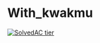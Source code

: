 # With_kwakmu
[![SolvedAC tier](http://mazassumnida.wtf/api/v2/generate_badge?boj=defi622)](https://solved.ac/{})
